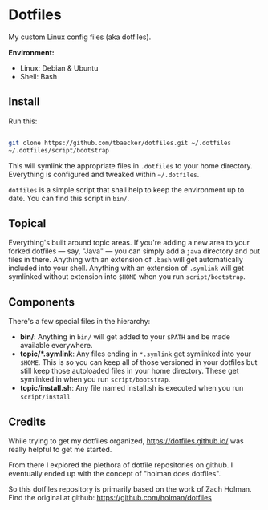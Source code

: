 # Dotfiles

My custom Linux config files (aka dotfiles).

**Environment:**
- Linux: Debian & Ubuntu
- Shell: Bash

## Install

Run this:

```sh

git clone https://github.com/tbaecker/dotfiles.git ~/.dotfiles
~/.dotfiles/script/bootstrap
```

This will symlink the appropriate files in `.dotfiles` to your home directory.
Everything is configured and tweaked within `~/.dotfiles`.

`dotfiles` is a simple script that shall help to keep the environment up to date.
You can find this script in `bin/`.

## Topical

Everything's built around topic areas. If you're adding a new area to your
forked dotfiles — say, "Java" — you can simply add a `java` directory and put
files in there. Anything with an extension of `.bash` will get automatically
included into your shell. Anything with an extension of `.symlink` will get
symlinked without extension into `$HOME` when you run `script/bootstrap`.

## Components

There's a few special files in the hierarchy:

- **bin/**: Anything in `bin/` will get added to your `$PATH` and be made
  available everywhere.
- **topic/\*.symlink**: Any files ending in `*.symlink` get symlinked into
  your `$HOME`. This is so you can keep all of those versioned in your dotfiles
  but still keep those autoloaded files in your home directory. These get
  symlinked in when you run `script/bootstrap`.
- **topic/install.sh**: Any file named install.sh is executed when you run `script/install`

## Credits

While trying to get my dotfiles organized, https://dotfiles.github.io/ was
really helpful to get me started.

From there I explored the plethora of dotfile repositories on github.
I eventually ended up with the concept of "holman does dotfiles".

So this dotfiles repository is primarily based on the work of Zach Holman.
Find the original at github: https://github.com/holman/dotfiles
